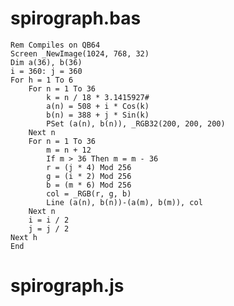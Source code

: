 
<style>
#container {
    text-align : center;
}
canvas {
    display : inline-block;
    background : black;
    width : 90%;
}
</style>

# spirograph.bas

```
Rem Compiles on QB64
Screen _NewImage(1024, 768, 32)
Dim a(36), b(36)
i = 360: j = 360
For h = 1 To 6
    For n = 1 To 36
        k = n / 18 * 3.1415927#
        a(n) = 508 + i * Cos(k)
        b(n) = 388 + j * Sin(k)
        PSet (a(n), b(n)), _RGB32(200, 200, 200)
    Next n
    For n = 1 To 36
        m = n + 12
        If m > 36 Then m = m - 36
        r = (j * 4) Mod 256
        g = (i * 2) Mod 256
        b = (m * 6) Mod 256
        col = _RGB(r, g, b)
        Line (a(n), b(n))-(a(m), b(m)), col
    Next n
    i = i / 2
    j = j / 2
Next h
End
```

# spirograph.js

<pre id="jsCode">
</pre>

<div id="container"></div>

<script>
function zoom( event ) {
    event.target.requestFullscreen();
}
function createCanvas( w, h ) {
    const D = document;
    const canvas = D.createElement( 'canvas' );
    canvas.id = "canvas";
    canvas.width  = w || 1024;
    canvas.height = h || 768;
    container.appendChild( canvas );
    canvas.style.cursor = "pointer";
    canvas.title = "Full Screen";
    canvas.addEventListener( 'click', zoom );
    return canvas;
}
function rgb( r, g, b ) {
    const fix = n => parseInt( n ) & 255;
    r = fix( r );
    g = fix( g );
    b = fix( b );
    return `rgb(${r}, ${g}, ${b})`;
}
</script>

<script id="jsSource">
function render() {
    const w = 1024;
    const h = 768;
    const canvas = createCanvas( w, h );
    const ctx = canvas.getContext( "2d" );
    ctx.clearRect( 0, 0, w, h );
    const xx = [];
    const yy = [];
    let i = 360, j = 360;
    let r, g, b, u, v;
    let x1, y1, x2, y2;
    for ( let h = 1; h <= 6; h += 1 ) {
        let nm1;
        for ( let n = 1; n <= 36; n += 1 ) {
            nm1 = n - 1;
            let k = nm1 / 18 * Math.PI;
            xx[ nm1 ] = 508 + i * Math.cos(k)
            yy[ nm1 ] = 388 + j * Math.sin(k)
        }
        for ( let n = 1; n <= 36; n += 1 ) {
            let m = n + 12;
            if ( m > 36 ) m -= 36;
            u = n - 1;
            v = m - 1;
            x1 = xx[ u ]; y1 = yy[ u ];
            x2 = xx[ v ]; y2 = yy[ v ];
            r = j * 4;
            g = i * 2;
            b = m * 6;
            ctx.strokeStyle = rgb( r, g, b );
            ctx.beginPath();
            ctx.moveTo( x1, y1 );
            ctx.lineTo( x2, y2 );
            ctx.stroke();
        }
        i *= 0.5;
        j *= 0.5;
    }
}
</script>

<script>
jsCode.innerText = jsSource.innerText;
render();
</script>
